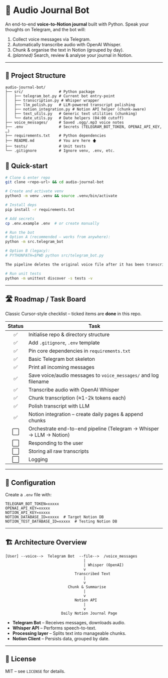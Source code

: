 # 📝 Audio Journal Bot

An end-to-end **voice-to-Notion journal** built with Python. Speak your thoughts on Telegram, and the bot will:

1. Collect voice messages via Telegram.
2. Automatically transcribe audio with OpenAI Whisper.
3. Chunk & organise the text in Notion (grouped by day).
4. *(planned)* Search, review & analyse your journal in Notion.

---

## 📂 Project Structure
```
audio-journal-bot/
├── src/                # Python package
│   ├── telegram_bot.py # Current bot entry-point
│   ├── transcription.py # Whisper wrapper
│   ├── llm_polish.py   # LLM-powered transcript polishing
│   ├── notion_integration.py # Notion API helper (chunk-aware)
│   ├── text_utils.py   # Generic text utilities (chunking)
│   └── date_utils.py   # Date helpers (04:00 cutoff)
├── voice_messages/     # Saved .ogg/.mp3 voice notes
├── .env                # Secrets (TELEGRAM_BOT_TOKEN, OPENAI_API_KEY, …)
├── requirements.txt    # Python dependencies
├── README.md           # You are here 🡅
├── tests/              # Unit tests
└── .gitignore          # Ignore venv, .env, etc.
```

## 🚀 Quick-start
```bash
# Clone & enter repo
git clone <repo-url> && cd audio-journal-bot

# Create and activate venv
python3 -m venv .venv && source .venv/bin/activate

# Install deps
pip install -r requirements.txt

# Add secrets
cp .env.example .env  # or create manually

# Run the bot
# Option A (recommended – works from anywhere):
python -m src.telegram_bot

# Option B (legacy):
# PYTHONPATH=$PWD python src/telegram_bot.py

The pipeline deletes the original voice file after it has been transcribed and saved to Notion, so the server disk stays clean.

# Run unit tests
python -m unittest discover -s tests -v
```

---

## 🛣️ Roadmap / Task Board
Classic Cursor-style checklist – ticked items are **done** in this repo.

| Status | Task |
| :---: | --- |
| ✅ | Initialise repo & directory structure |
| ✅ | Add `.gitignore`, `.env` template |
| ✅ | Pin core dependencies in `requirements.txt` |
| ✅ | Basic Telegram bot skeleton |
| ✅ | Print all incoming messages |
| ✅ | Save voice/audio messages to `voice_messages/` and log filename |
| ✅ | Transcribe audio with OpenAI Whisper |
| ✅ | Chunk transcription (≈1-2k tokens each) |
| ✅ | Polish transcript with LLM |
| ✅ | Notion integration – create daily pages & append chunks |
| ⬜ | Orchestrate end-to-end pipeline (Telegram → Whisper → LLM → Notion) |
| ⬜ | Responding to the user |
| ⬜ | Storing all raw transcripts |
| ⬜ | Logging |

---

## 🔧 Configuration
Create a `.env` file with:
```
TELEGRAM_BOT_TOKEN=xxxxx
OPENAI_API_KEY=xxxxx
NOTION_API_KEY=xxxxx
NOTION_DATABASE_ID=xxxxx  # Target Notion DB
NOTION_TEST_DATABASE_ID=xxxxx  # Testing Notion DB
```

---

## 🏗️ Architecture Overview
```
[User] --voice-->  Telegram Bot  --file-->  /voice_messages
                                   |                              
                                   | Whisper (OpenAI)
                                   v
                               Transcribed Text
                                   |
                                   v
                            Chunk & Summarise
                                   |
                                   v
                               Notion API
                                   |
                                   v
                         Daily Notion Journal Page
```

* **Telegram Bot** – Receives messages, downloads audio.
* **Whisper API** – Performs speech-to-text.
* **Processing layer** – Splits text into manageable chunks.
* **Notion Client** – Persists data, grouped by date.

---

## 📜 License
MIT – see `LICENSE` for details. 